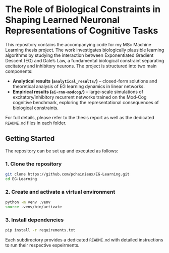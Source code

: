 # The Role of Biological Constraints in Shaping Learned Neuronal Representations of Cognitive Tasks

This repository contains the accompanying code for my MSc Machine Learning thesis project. The work investigates biologically plausible learning algorithms by studying the interaction between Exponentiated Gradient Descent (EG) and Dale’s Law, a fundamental biological constraint separating excitatory and inhibitory neurons. The project is structured into two main components:  
- **Analytical results (`analytical_results/`)** – closed-form solutions and theoretical analysis of EG learning dynamics in linear networks.  
- **Empirical results (`ei-rnn-modcog/`)** – large-scale simulations of excitatory/inhibitory recurrent networks trained on the Mod-Cog cognitive benchmark, exploring the representational consequences of biological constraints.  

For full details, please refer to the thesis report as well as the dedicated `README.md` files in each folder.  

## Getting Started

The repository can be set up and executed as follows:

### 1. Clone the repository
```bash
git clone https://github.com/pchainieux/EG-Learning.git
cd EG-Learning
```

### 2. Create and activate a virtual environment

```bash
python -m venv .venv
source .venv/bin/activate
```

### 3. Install dependencies

```bash
pip install -r requirements.txt
```

Each subdirectory provides a dedicated `README.md` with detailed instructions to run their respective expeirments. 